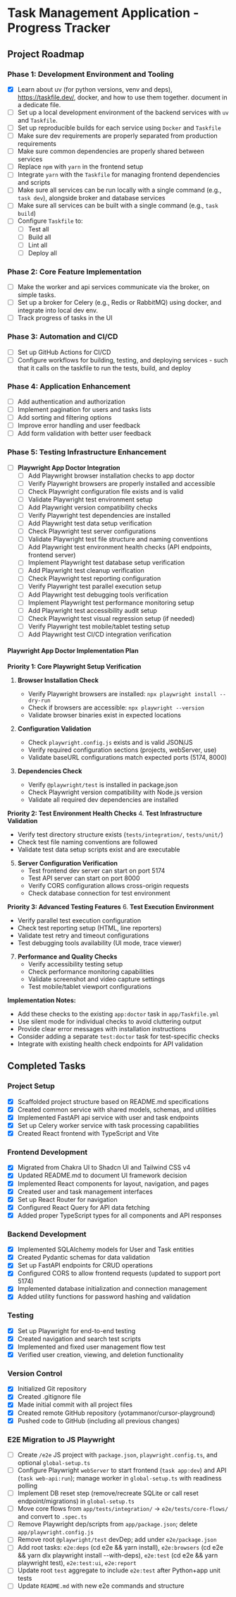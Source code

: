 # Task Management Application - Progress Tracker

## Project Roadmap

### Phase 1: Development Environment and Tooling
- [x] Learn about uv (for python versions, venv and deps), https://taskfile.dev/, docker, and how to use them together. document in a dedicate file.
- [ ] Set up a local development environment of the backend services with `uv` and `Taskfile`.
- [ ] Set up reproducible builds for each service using `Docker` and `Taskfile`
- [ ] Make sure dev requirements are properly separated from production requirements
- [ ] Make sure common dependencies are properly shared between services
- [ ] Replace `npm` with `yarn` in the frontend setup
- [ ] Integrate `yarn` with the `Taskfile` for managing frontend dependencies and scripts
- [ ] Make sure all services can be run locally with a single command (e.g., `task dev`), alongside broker and database services
- [ ] Make sure all services can be built with a single command (e.g., `task build`)
- [ ] Configure `Taskfile` to:
  - [ ] Test all
  - [ ] Build all
  - [ ] Lint all
  - [ ] Deploy all

### Phase 2: Core Feature Implementation
- [ ] Make the worker and api services communicate via the broker, on simple tasks.
- [ ] Set up a broker for Celery (e.g., Redis or RabbitMQ) using docker, and integrate into local dev env.
- [ ] Track progress of tasks in the UI

### Phase 3: Automation and CI/CD
- [ ] Set up GitHub Actions for CI/CD
- [ ] Configure workflows for building, testing, and deploying services - such that it calls on the taskfile to run the tests, build, and deploy

### Phase 4: Application Enhancement
- [ ] Add authentication and authorization
- [ ] Implement pagination for users and tasks lists
- [ ] Add sorting and filtering options
- [ ] Improve error handling and user feedback
- [ ] Add form validation with better user feedback

### Phase 5: Testing Infrastructure Enhancement
- [ ] **Playwright App Doctor Integration**
  - [ ] Add Playwright browser installation checks to app doctor
  - [ ] Verify Playwright browsers are properly installed and accessible
  - [ ] Check Playwright configuration file exists and is valid
  - [ ] Validate Playwright test environment setup
  - [ ] Add Playwright version compatibility checks
  - [ ] Verify Playwright test dependencies are installed
  - [ ] Add Playwright test data setup verification
  - [ ] Check Playwright test server configurations
  - [ ] Validate Playwright test file structure and naming conventions
  - [ ] Add Playwright test environment health checks (API endpoints, frontend server)
  - [ ] Implement Playwright test database setup verification
  - [ ] Add Playwright test cleanup verification
  - [ ] Check Playwright test reporting configuration
  - [ ] Verify Playwright test parallel execution setup
  - [ ] Add Playwright test debugging tools verification
  - [ ] Implement Playwright test performance monitoring setup
  - [ ] Add Playwright test accessibility audit setup
  - [ ] Check Playwright test visual regression setup (if needed)
  - [ ] Verify Playwright test mobile/tablet testing setup
  - [ ] Add Playwright test CI/CD integration verification

#### **Playwright App Doctor Implementation Plan**

**Priority 1: Core Playwright Setup Verification**
1. **Browser Installation Check**
   - Verify Playwright browsers are installed: `npx playwright install --dry-run`
   - Check if browsers are accessible: `npx playwright --version`
   - Validate browser binaries exist in expected locations

2. **Configuration Validation**
   - Check `playwright.config.js` exists and is valid JSON/JS
   - Verify required configuration sections (projects, webServer, use)
   - Validate baseURL configurations match expected ports (5174, 8000)

3. **Dependencies Check**
   - Verify `@playwright/test` is installed in package.json
   - Check Playwright version compatibility with Node.js version
   - Validate all required dev dependencies are installed

**Priority 2: Test Environment Health Checks**
4. **Test Infrastructure Validation**
   - Verify test directory structure exists (`tests/integration/`, `tests/unit/`)
   - Check test file naming conventions are followed
   - Validate test data setup scripts exist and are executable

5. **Server Configuration Verification**
   - Test frontend dev server can start on port 5174
   - Test API server can start on port 8000
   - Verify CORS configuration allows cross-origin requests
   - Check database connection for test environment

**Priority 3: Advanced Testing Features**
6. **Test Execution Environment**
   - Verify parallel test execution configuration
   - Check test reporting setup (HTML, line reporters)
   - Validate test retry and timeout configurations
   - Test debugging tools availability (UI mode, trace viewer)

7. **Performance and Quality Checks**
   - Verify accessibility testing setup
   - Check performance monitoring capabilities
   - Validate screenshot and video capture settings
   - Test mobile/tablet viewport configurations

**Implementation Notes:**
- Add these checks to the existing `app:doctor` task in `app/Taskfile.yml`
- Use silent mode for individual checks to avoid cluttering output
- Provide clear error messages with installation instructions
- Consider adding a separate `test:doctor` task for test-specific checks
- Integrate with existing health check endpoints for API validation

## Completed Tasks

### Project Setup
- [x] Scaffolded project structure based on README.md specifications
- [x] Created common service with shared models, schemas, and utilities
- [x] Implemented FastAPI api service with user and task endpoints
- [x] Set up Celery worker service with task processing capabilities
- [x] Created React frontend with TypeScript and Vite

### Frontend Development
- [x] Migrated from Chakra UI to Shadcn UI and Tailwind CSS v4
- [x] Updated README.md to document UI framework decision
- [x] Implemented React components for layout, navigation, and pages
- [x] Created user and task management interfaces
- [x] Set up React Router for navigation
- [x] Configured React Query for API data fetching
- [x] Added proper TypeScript types for all components and API responses

### Backend Development
- [x] Implemented SQLAlchemy models for User and Task entities
- [x] Created Pydantic schemas for data validation
- [x] Set up FastAPI endpoints for CRUD operations
- [x] Configured CORS to allow frontend requests (updated to support port 5174)
- [x] Implemented database initialization and connection management
- [x] Added utility functions for password hashing and validation

### Testing
- [x] Set up Playwright for end-to-end testing
- [x] Created navigation and search test scripts
- [x] Implemented and fixed user management flow test
- [x] Verified user creation, viewing, and deletion functionality

### Version Control
- [x] Initialized Git repository
- [x] Created .gitignore file
- [x] Made initial commit with all project files
- [x] Created remote GitHub repository (yotammanor/cursor-playground)
- [x] Pushed code to GitHub (including all previous changes)

### E2E Migration to JS Playwright
- [ ] Create `/e2e` JS project with `package.json`, `playwright.config.ts`, and optional `global-setup.ts`
- [ ] Configure Playwright `webServer` to start frontend (`task app:dev`) and API (`task web-api:run`); manage worker in `global-setup.ts` with readiness polling
- [ ] Implement DB reset step (remove/recreate SQLite or call reset endpoint/migrations) in `global-setup.ts`
- [ ] Move core flows from `app/tests/integration/` → `e2e/tests/core-flows/` and convert to `.spec.ts`
- [ ] Remove Playwright dep/scripts from `app/package.json`; delete `app/playwright.config.js`
- [ ] Remove root `@playwright/test` devDep; add under `e2e/package.json`
- [ ] Add root tasks: `e2e:deps` (cd e2e && yarn install), `e2e:browsers` (cd e2e && yarn dlx playwright install --with-deps), `e2e:test` (cd e2e && yarn playwright test), `e2e:test:ui`, `e2e:report`
- [ ] Update root `test` aggregate to include `e2e:test` after Python+app unit tests
- [ ] Update `README.md` with new e2e commands and structure

